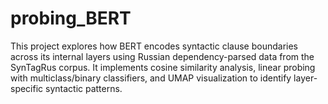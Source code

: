 # probing_BERT
This project explores how BERT encodes syntactic clause boundaries across its internal layers using Russian dependency-parsed data from the SynTagRus corpus. It implements cosine similarity analysis, linear probing with multiclass/binary classifiers, and UMAP visualization to identify layer-specific syntactic patterns. 

